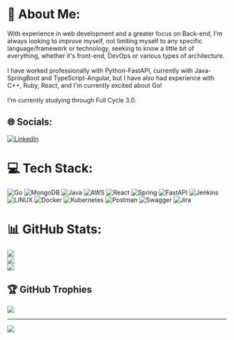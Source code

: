 # 💫 About Me:
With experience in web development and a greater focus on Back-end, I'm always looking to improve myself, not limiting myself to any specific language/framework or technology, seeking to know a little bit of everything, whether it's front-end, DevOps or various types of architecture.<br><br>I have worked professionally with Python-FastAPI, currently with Java-SpringBoot and TypeScript-Angular, but I have also had experience with C++, Ruby, React, and I'm currently excited about Go!<br><br>I'm currently studying through Full Cycle 3.0.


## 🌐 Socials:
[![LinkedIn](https://img.shields.io/badge/LinkedIn-%230077B5.svg?logo=linkedin&logoColor=white)](https://www.linkedin.com/in/gabrielferrara/) 

# 💻 Tech Stack:
![Go](https://img.shields.io/badge/go-%2300ADD8.svg?style=for-the-badge&logo=go&logoColor=white) ![MongoDB](https://img.shields.io/badge/MongoDB-%234ea94b.svg?style=for-the-badge&logo=mongodb&logoColor=white) ![Java](https://img.shields.io/badge/java-%23ED8B00.svg?style=for-the-badge&logo=java&logoColor=white) ![AWS](https://img.shields.io/badge/AWS-%23FF9900.svg?style=for-the-badge&logo=amazon-aws&logoColor=white) ![React](https://img.shields.io/badge/react-%2320232a.svg?style=for-the-badge&logo=react&logoColor=%2361DAFB) ![Spring](https://img.shields.io/badge/spring-%236DB33F.svg?style=for-the-badge&logo=spring&logoColor=white) ![FastAPI](https://img.shields.io/badge/FastAPI-005571?style=for-the-badge&logo=fastapi) ![Jenkins](https://img.shields.io/badge/jenkins-%232C5263.svg?style=for-the-badge&logo=jenkins&logoColor=white) ![LINUX](https://img.shields.io/badge/Linux-FCC624?style=for-the-badge&logo=linux&logoColor=black) ![Docker](https://img.shields.io/badge/docker-%230db7ed.svg?style=for-the-badge&logo=docker&logoColor=white) ![Kubernetes](https://img.shields.io/badge/kubernetes-%23326ce5.svg?style=for-the-badge&logo=kubernetes&logoColor=white) ![Postman](https://img.shields.io/badge/Postman-FF6C37?style=for-the-badge&logo=postman&logoColor=white) ![Swagger](https://img.shields.io/badge/-Swagger-%23Clojure?style=for-the-badge&logo=swagger&logoColor=white) ![Jira](https://img.shields.io/badge/jira-%230A0FFF.svg?style=for-the-badge&logo=jira&logoColor=white)
# 📊 GitHub Stats:
![](https://github-readme-stats.vercel.app/api?username=gabsferrara&theme=blue-green&hide_border=false&include_all_commits=true&count_private=false)<br/> 
![](https://github-readme-streak-stats.herokuapp.com/?user=gabsferrara&theme=blue-green&hide_border=false)<br/>
![](https://github-readme-stats.vercel.app/api/top-langs/?username=gabsferrara&theme=blue-green&hide_border=false&include_all_commits=true&count_private=false&layout=compact)

## 🏆 GitHub Trophies
![](https://github-profile-trophy.vercel.app/?username=gabsferrara&theme=discord&no-frame=true&no-bg=true&margin-w=4)

<!--### 🔝 Top Contributed Repo
![](https://github-contributor-stats.vercel.app/api?username=gabsferrara&limit=5&theme=dark&combine_all_yearly_contributions=true)
-->
---
[![](https://visitcount.itsvg.in/api?id=gabsferrara&icon=0&color=0)](https://visitcount.itsvg.in)

<!-- Proudly created with GPRM ( https://gprm.itsvg.in ) -->




